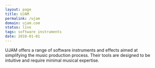 ```yaml
---
layout: page
title: UJAM
permalink: /ujam
domain: ujam.com
status: live
tags: software instruments
date: 2010-01-01
---
```

UJAM offers a range of software instruments and effects aimed at simplifying the music production process. Their tools are designed to be intuitive and require minimal musical expertise.
